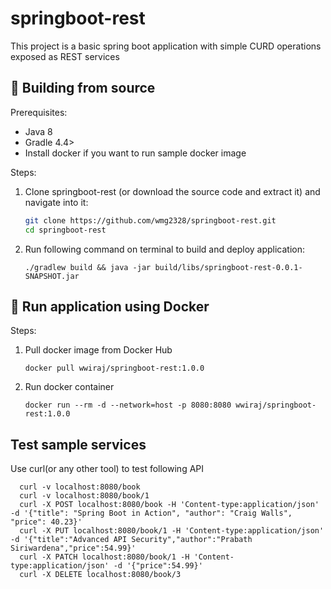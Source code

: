 # springboot-rest
This project is a basic spring boot application with simple CURD operations exposed as REST services

## 🔨 Building from source

Prerequisites:

- Java 8
- Gradle 4.4>
- Install docker if you want to run sample docker image

Steps:

1. Clone springboot-rest (or download the source code and extract it) and navigate
  into it:

   ```sh
   git clone https://github.com/wmg2328/springboot-rest.git
   cd springboot-rest
   ```

2. Run following command on terminal to build and deploy application:

   ```./gradlew build && java -jar build/libs/springboot-rest-0.0.1-SNAPSHOT.jar```
   
## :whale: Run application using Docker

Steps:

1. Pull docker image from Docker Hub
  
    ```docker pull wwiraj/springboot-rest:1.0.0```
  
2. Run docker container

    ```docker run --rm -d --network=host -p 8080:8080 wwiraj/springboot-rest:1.0.0```
    
## Test sample services

Use curl(or any other tool) to test following API

      curl -v localhost:8080/book
      curl -v localhost:8080/book/1
      curl -X POST localhost:8080/book -H 'Content-type:application/json' -d '{"title": "Spring Boot in Action", "author": "Craig Walls", "price": 40.23}'
      curl -X PUT localhost:8080/book/1 -H 'Content-type:application/json' -d '{"title":"Advanced API Security","author":"Prabath Siriwardena","price":54.99}'
      curl -X PATCH localhost:8080/book/1 -H 'Content-type:application/json' -d '{"price":54.99}'
      curl -X DELETE localhost:8080/book/3

    
    

